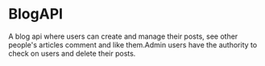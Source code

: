 # BlogAPI
A blog api where users can create and manage their posts, see other people's articles comment and like them.Admin users have the authority to check on users and delete their posts.
